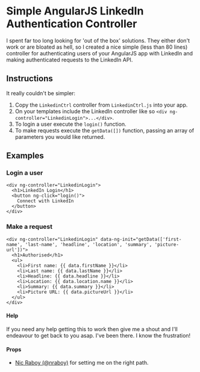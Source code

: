 # Simple AngularJS LinkedIn Authentication Controller

I spent far too long looking for 'out of the box' solutions. They either don't work or are bloated as hell, so I created a nice simple (less than 80 lines) controller for authenticating users of your AngularJS app with LinkedIn and making authenticated requests to the LinkedIn API.

## Instructions
It really couldn't be simpler:

1. Copy the `LinkedinCtrl` controller from `LinkedinCtrl.js` into your app.
2. On your templates include the LinkedIn controller like so `<div ng-controller="LinkedinLogin">...</div>`.
3. To login a user execute the `login()` function.
4. To make requests execute the `getData([])` function, passing an array of parameters you would like returned.

## Examples

### Login a user
    <div ng-controller="LinkedinLogin">
      <h1>LinkedIn Login</h1>
      <button ng-click="login()">
        Connect with LinkedIn
      </button>
    </div>

### Make a request
    <div ng-controller="LinkedinLogin" data-ng-init="getData(['first-name', 'last-name', 'headline', 'location', 'summary', 'picture-url'])">
      <h1>Authorised</h1>
      <ul>
        <li>First name: {{ data.firstName }}</li>
        <li>Last name: {{ data.lastName }}</li>
        <li>Headline: {{ data.headline }}</li>
        <li>Location: {{ data.location.name }}</li>
        <li>Summary: {{ data.summary }}</li>
        <li>Picture URL: {{ data.pictureUrl }}</li>
      </ul>
    </div>


#### Help
If you need any help getting this to work then give me a shout and I'll endeavour to get back to you asap. I've been there. I know the frustration!

#### Props
 - [Nic Raboy (@nraboy)](https://github.com/nraboy) for setting me on the right path.
